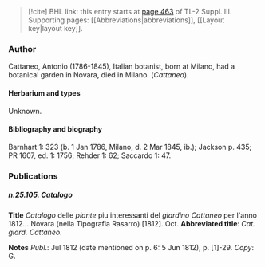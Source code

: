 > [!cite] BHL link: this entry starts at [page 463](https://www.biodiversitylibrary.org/item/103861#page/473/mode/1up) of TL-2 Suppl. III.
> Supporting pages: [[Abbreviations|abbreviations]], [[Layout key|layout key]].

### Author

Cattaneo, Antonio (1786-1845), Italian botanist, born at Milano, had a botanical garden in Novara, died in Milano. (*Cattaneo*).

#### Herbarium and types

Unknown.

#### Bibliography and biography

Barnhart 1: 323 (b. 1 Jan 1786, Milano, d. 2 Mar 1845, ib.); Jackson p. 435; PR 1607, ed. 1: 1756; Rehder 1: 62; Saccardo 1: 47.

### Publications

##### n.25.105. Catalogo

**Title**
*Catalogo* delle *piante* piu interessanti del *giardino Cattaneo* per l'anno 1812... Novara (nella Tipografia Rasarro) \[1812\]. Oct.
**Abbreviated title**: *Cat. giard. Cattaneo*.

**Notes**
*Publ*.: Jul 1812 (date mentioned on p. 6: 5 Jun 1812), p. \[1\]-29. *Copy*: G.

